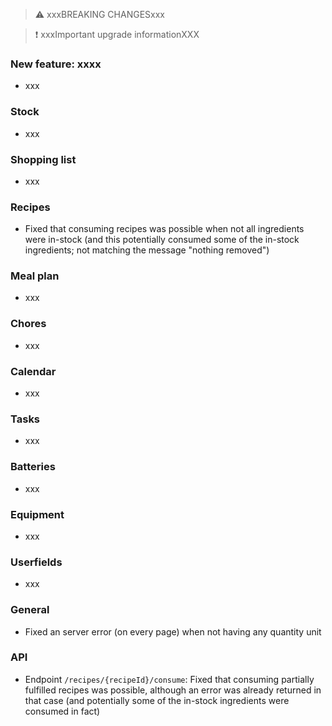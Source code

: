 > ⚠️ xxxBREAKING CHANGESxxx

> ❗ xxxImportant upgrade informationXXX

### New feature: xxxx

- xxx

### Stock

- xxx

### Shopping list

- xxx

### Recipes

- Fixed that consuming recipes was possible when not all ingredients were in-stock (and this potentially consumed some of the in-stock ingredients; not matching the message "nothing removed")

### Meal plan

- xxx

### Chores

- xxx

### Calendar

- xxx

### Tasks

- xxx

### Batteries

- xxx

### Equipment

- xxx

### Userfields

- xxx

### General

- Fixed an server error (on every page) when not having any quantity unit

### API

- Endpoint `/recipes/{recipeId}/consume`: Fixed that consuming partially fulfilled recipes was possible, although an error was already returned in that case (and potentially some of the in-stock ingredients were consumed in fact)
